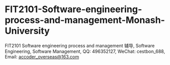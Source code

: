 # FIT2101-Software-engineering-process-and-management-Monash-University
FIT2101 Software engineering process and management 辅导, Software Engineering, Software Management, QQ: 496352127, WeChat: cestbon_688, Email: accoder_overseas@163.com
